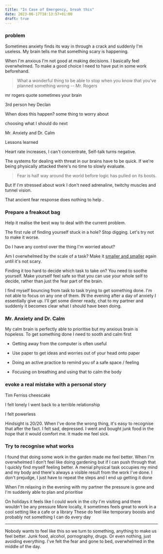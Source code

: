 ```yaml
---
title: "In Case of Emergency, break this"
date: 2023-06-17T18:13:57+01:00
draft: true
---
```

### problem
Sometimes anxiety finds its way in through a crack and suddenly I'm useless. My brain tells me that something scary is happening.

When I'm anxious I'm not good at making decisions. I basically feel overwhelmed.
To make a good choice I need to have put in some work beforehand.

>What a wonderful thing to be able to stop when you know that you've planned something wrong -- Mr. Rogers


mr rogers quote
sometimes your brain

3rd person hey Declan 

When does this happen?
some thing to worry about

choosing what I should do next

Mr. Anxiety and Dr. Calm

Lessons learned











Heart rate increases, I can't concentrate, Self-talk turns negative.



The systems for dealing with threat in our brains have to be quick. If we're being physically attacked there's no time to slowly evaluate. 

>Fear is half way around the world before logic has pulled on its boots.

But If I'm stressed about work I don't need adrenaline, twitchy muscles and tunnel vision.

That ancient fear response does nothing to help . 


### Prepare a freakout bag

Help it realise the best way to deal with the current problem.


The first rule of finding yourself stuck in a hole? Stop digging. Let's try not to make it worse.

Do I have any control over the thing I'm worried about?

Am I overwhelmed by the scale of a task?
Make it [smaller and smaller]() again until it's not scary.

Finding it too hard to decide which task to take on?
You need to soothe yourself. Make yourself feel safe so that you can use your whole self to decide, rather than just the fear part of the brain.

I find myself bouncing from task to task trying to get something done. I'm not able to focus on any one of them.
IN the evening after a day of anxiety I essentially give up. I'll get some dinner ready, chat to my partner and suddenly it becomes clear what I should have been doing.

### Mr. Anxiety and Dr. Calm

My calm brain is perfectly able to prioritise but my anxious brain is hopeless.
To get something done I need to sooth and calm first 

* Getting away from the computer is often useful

* Use paper to get ideas and worries out of your head onto paper

* Doing an active practice to remind you of a safe space / feeling

* Focusing on breathing and using that to calm the body



### evoke a real mistake with a personal story 

Tim Ferriss cheescake

I felt lonely
I went back to a terrible relationship

I felt powerless

Hindsight is 20/20. When I've done the wrong thing, it's easy to recognise that after the fact.
I felt sad, depressed.
I went and bought junk food in the hope that it would comfort me. It made me feel sick.


### Try to recognise what works
I found that doing some work in the garden made me feel better. 
When I'm overwhelmed I don't feel like doing gardening but if I can push through that I quickly find myself feeling better.
A menial physical task occupies my mind and my body and there's always a visible result from the work I've done.
I don't prejudge, I just have to repeat the steps and I end up getting it done

When I'm relaxing in the evening with my partner the pressure is gone and I'm suddenly able to plan and prioritise

On holidays it feels like I could work in the city I'm visiting and there wouldn't be any pressure
More locally, it sometimes feels great to work in a cool setting like a cafe or a library
These do feel like temporary boosts and probably not something I can do every day


---
Nobody wants to feel like this so we turn to something, anything to make us feel better. 
Junk food, alcohol, pornography, drugs. Or even nothing, just avoiding everything. I've felt the fear and gone to bed, overwhelmed in the middle of the day.
